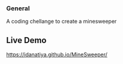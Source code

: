 ### General
A coding chellange to create a minesweeper


## Live Demo
https://idanatiya.github.io/MineSweeper/

